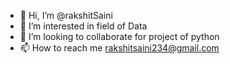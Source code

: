 - 👋 Hi, I’m @rakshitSaini
- 👀 I’m interested in field of Data
- 💞️ I’m looking to collaborate for project of python
- 📫 How to reach me rakshitsaini234@gmail.com

<!---
rakshitSaini/rakshitSaini is a ✨ special ✨ repository because its `README.md` (this file) appears on your GitHub profile.
You can click the Preview link to take a look at your changes.
--->
